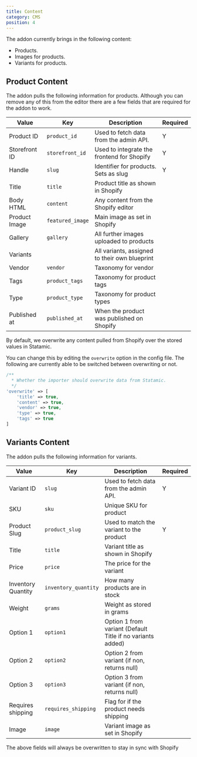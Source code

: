 ```yaml
---
title: Content
category: CMS
position: 4
---
```


The addon currently brings in the following content:

- Products.
- Images for products.
- Variants for products.

## Product Content

The addon pulls the following information for products. Although you can remove any of this from the editor there are a few fields that are required for the addon to work.

| Value              | Key                 | Description   | Required  |
| -------------------| ------------------- | ------------- | --------- |
| Product ID         | `product_id`        | Used to fetch data from the admin API. | Y |
| Storefront ID      | `storefront_id`     | Used to integrate the frontend for Shopify | Y |
| Handle             | `slug`              | Identifier for products. Sets as slug | Y |
| Title              | `title`             | Product title as shown in Shopify | |
| Body HTML          | `content`           | Any content from the Shopify editor | |
| Product Image      | `featured_image`    | Main image as set in Shopify | |
| Gallery            | `gallery`           | All further images uploaded to products | |
| Variants           | | All variants, assigned to their own blueprint | |
| Vendor             | `vendor` | Taxonomy for vendor | |
| Tags               | `product_tags` | Taxonomy for product tags | |
| Type               | `product_type` | Taxonomy for product types | |
| Published at       | `published_at` | When the product was published on Shopify | |

<alert type="warning">

By default, we overwrite any content pulled from Shopify over the stored values in Statamic. 

</alert>

You can change this by editing the `overwrite` option in the config file. The following are currently able to be switched between overwriting or not.

```php
/**
  * Whether the importer should overwrite data from Statamic.
  */
'overwrite' => [
    'title' => true,
    'content' => true,
    'vendor' => true,
    'type' => true,
    'tags' => true
]
```

## Variants Content

The addon pulls the following information for variants.

| Value              | Key                 | Description   | Required  |
| -------------------| ------------------- | ------------- | --------- |
| Variant ID         | `slug`              | Used to fetch data from the admin API. | Y |
| SKU                | `sku`               | Unique SKU for product | |
| Product Slug       | `product_slug`      | Used to match the variant to the product | Y |
| Title              | `title`             | Variant title as shown in Shopify | |
| Price              | `price`             | The price for the variant | |
| Inventory Quantity | `inventory_quantity`| How many products are in stock | |
| Weight             | `grams`             | Weight as stored in grams | |
| Option 1           | `option1`           | Option 1 from variant (Default Title if no variants added) | |
| Option 2           | `option2`           | Option 2 from variant (if non, returns null) | |
| Option 3           | `option3`           | Option 3 from variant (if non, returns null) | |
| Requires shipping | `requires_shipping`  | Flag for if the product needs shipping | |
| Image  | `image`  | Variant image as set in Shopify | |


<alert type="warning">

The above fields will always be overwritten to stay in sync with Shopify

</alert>
